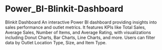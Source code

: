 # Power_BI-Blinkit-Dashboard
Blinkit Dashboard An interactive Power BI dashboard providing insights into sales performance and outlet metrics. It features KPIs like Total Sales, Average Sales, Number of Items, and Average Rating, with visualizations including Donut Charts, Bar Charts, Line Charts, and more. Users can filter data by Outlet Location Type, Size, and Item Type.
